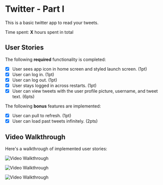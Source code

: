 # Twitter - Part I

This is a basic twitter app to read your tweets.

Time spent: **X** hours spent in total

## User Stories

The following **required** functionality is completed:

- [x] User sees app icon in home screen and styled launch screen. (1pt)
- [x] User can log in. (1pt)
- [x] User can log out. (1pt)
- [x] User stays logged in across restarts. (1pt)
- [x] User can view tweets with the user profile picture, username, and tweet text. (6pts)

The following **bonus** features are implemented:

- [x] User can pull to refresh. (1pt)
- [x] User can load past tweets infinitely. (2pts)

## Video Walkthrough

Here's a walkthrough of implemented user stories:


<img src='http://g.recordit.co/vxLRfs8Tty.gif' title='Video Walkthrough' width='' alt='Video Walkthrough' /><br>


<img src='http://g.recordit.co/e2MRYLH6K7.gif' title='Video Walkthrough' width='' alt='Video Walkthrough' /><br>


<img src='http://g.recordit.co/pIiYINIyMh.gif' title='Video Walkthrough' width='' alt='Video Walkthrough' /><br>
